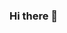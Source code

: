 ### Hi there 👋

<!--
**Fiyin-Anne/fiyin-anne** is a ✨ _special_ ✨ repository because its `README.md` (this file) appears on your GitHub profile.

Here are some ideas to get you started:

- 🔭 I’m currently working on ...
- 🌱 I’m currently learning ...
- 👯 I’m looking to collaborate on ...
- 🤔 I’m looking for help with ...
- 💬 Ask me about ...
- 📫 How to reach me: ...
- 😄 Pronouns: ...
- ⚡ Fun fact: ...

# Welcome to My GitHub Profile!

## About Me


🌐 About Me:
Greetings! I'm Audrey, a dynamic and forward-thinking Computer Engineering student with a burning passion for technology and innovation. Currently pursuing my degree at Michigan State University in the Honors College, I am committed to pushing the boundaries of what's possible in the world of computer engineering.

💡 Professional Focus:
I have a keen eye for software engineering, an insatiable curiosity for the realms of AI and Machine Learning, and a deep commitment to leveraging technology for education and social good.
. 
Web Development: Experienced in designing and creating responsive and user-friendly websites using HTML, CSS, JavaScript, and various frameworks like React.js and Next.js. Additionally proficient in 3D aspects using Three.js. 

AI & Machine Learning: Adept at exploring and implementing machine learning algorithms, with hands-on experience in Python and popular libraries like TensorFlow and PyTorch.

🏆 Hackathon Success:
I take pride in my achievements, having secured victory in 13 hackathons(most recent HackPrinceton, Mhacks). These experiences have honed my ability to work under pressure, think creatively, and collaborate effectively within a team to deliver innovative solutions.

🌍 Passion for Social Impact:
Beyond code, I am deeply committed to utilizing technology for social good. I believe in the power of education to transform lives and am dedicated to projects that contribute positively to society.

🔗 Let's Connect:
I am always eager to connect with like-minded individuals, industry professionals, and potential collaborators who share a passion for pushing the boundaries of technology and making a positive impact on the world. Let's connect and explore the endless possibilities at the intersection of technology and innovation!
## Projects

### Project 1: [Project Name 1](link_to_project_1)

Description: Briefly describe your project, its purpose, and what technologies or languages you used.

### Project 2: [Project Name 2](link_to_project_2)

Description: Briefly describe your project, its purpose, and what technologies or languages you used.

### Project 3: [Project Name 3](link_to_project_3)

Description: Briefly describe your project, its purpose, and what technologies or languages you used.

## Get in Touch

If you have any questions, feedback, or just want to chat, feel free to reach out to me via [email](mailto:your_email@example.com) or connect with me on [LinkedIn](link_to_your_linkedin_profile). Let's collaborate and build amazing things together!

Thank you for stopping by!

---
*Note: Feel free to customize this README according to your preferences and update the project details with your own projects.*

-->
